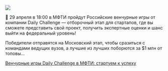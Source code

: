 <!--2025-04-21 14:40:50-->
<div class="yb">
  <div class="rss habr"><img src="https://habrastorage.org/getpro/habr/upload_files/daf/6c2/e00/daf6c2e001b4547c5a949408bc6873b4.png" /><p>📅 29 апреля в 18:00 в МФТИ пройдут Российские венчурные игры от компании Daily Challenge — отборочный этап для стартапов, где вы сможете представить свой проект, получить экспертные оценки и шанс выйти на федеральный уровень!</p><p>Победители отправятся на Московский этап, чтобы сразиться с командами ведущих вузов, а лучшие из лучших поборются за $1 млн от топовы... <p class="titl"><a href="https://habr.com/ru/companies/mipt_digital/news/902900/?utm_source=habrahabr&utm_medium=rss&utm_campaign=902900">Венчурные игры Daily Challenge в МФТИ: стартуем к успеху</a></p></div>
</div>
